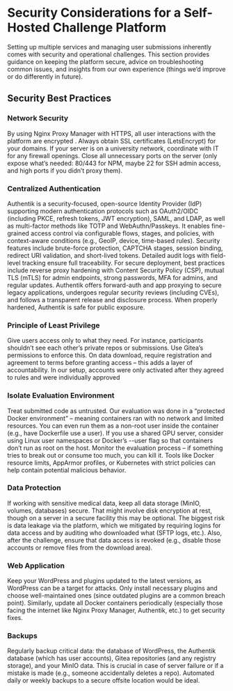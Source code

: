 
# Security Considerations for a Self-Hosted Challenge Platform

Setting up multiple services and managing user submissions inherently comes with security and operational challenges. This section provides guidance on keeping the platform secure, advice on troubleshooting common issues, and insights from our own experience (things we’d improve or do differently in future).

## Security Best Practices

### Network Security
By using Nginx Proxy Manager with HTTPS, all user interactions with the platform are encrypted . Always obtain SSL certificates (LetsEncrypt) for your domains. If your server is on a university network, coordinate with IT for any firewall openings.
Close all unnecessary ports on the server (only expose what’s needed: 80/443 for NPM, maybe 22 for SSH admin access, and high ports if you didn’t proxy them).
### Centralized Authentication
Authentik is a security-focused, open-source Identity Provider (IdP) supporting modern authentication protocols such as OAuth2/OIDC (including PKCE, refresh tokens, JWT encryption), SAML, and LDAP, as well as multi-factor methods like TOTP and WebAuthn/Passkeys. It enables fine-grained access control via configurable flows, stages, and policies, with context-aware conditions (e.g., GeoIP, device, time-based rules). Security features include brute-force protection, CAPTCHA stages, session binding, redirect URI validation, and short-lived tokens. Detailed audit logs with field-level tracking ensure full traceability. For secure deployment, best practices include reverse proxy hardening with Content Security Policy (CSP), mutual TLS (mTLS) for admin endpoints, strong passwords, MFA for admins, and regular updates. Authentik offers forward-auth and app proxying to secure legacy applications, undergoes regular security reviews (including CVEs), and follows a transparent release and disclosure process. When properly hardened, Authentik is safe for public exposure.

### Principle of Least Privilege
Give users access only to what they need. For instance, participants shouldn’t see each other’s private repos or submissions. Use Gitea’s permissions to enforce this. On data download, require registration and agreement to terms before granting access – this adds a layer of accountability. In
our setup, accounts were only activated after they agreed to rules and were individually approved
### Isolate Evaluation Environment
Treat submitted code as untrusted. Our evaluation was done in
a “protected Docker environment” – meaning containers ran with no network and limited resources. You can even run them as a non-root user inside the container (e.g., have Dockerfile use a user). If you use a shared GPU server, consider using Linux user namespaces or Docker’s --user flag so that containers don’t run as root on the host. Monitor the evaluation process – if something tries to break out or consume too much, you can kill it. Tools like Docker resource limits, AppArmor profiles, or
Kubernetes with strict policies can help contain potential malicious behavior.
### Data Protection
If working with sensitive medical data, keep all data storage (MinIO, volumes, databases) secure. That might involve disk encryption at rest, though on a server in a secure facility this may be optional. The biggest risk is data leakage via the platform, which we mitigated by requiring logins for data access and by auditing who downloaded what (SFTP logs, etc.). Also, after the challenge, ensure that data access is revoked (e.g., disable those accounts or remove files from the download area).
### Web Application
Keep your WordPress and plugins updated to the latest versions, as WordPress can be a target for attacks. Only install necessary plugins and choose well-maintained ones (since outdated
plugins are a common breach point). Similarly, update all Docker containers periodically (especially those facing the internet like Nginx Proxy Manager, Authentik, etc.) to get security fixes.
### Backups
Regularly backup critical data: the database of WordPress, the Authentik database (which has user accounts), Gitea repositories (and any registry storage), and your MinIO data. This is crucial in case of server failure or if a mistake is made (e.g., someone accidentally deletes a repo). Automated daily or weekly backups to a secure offsite location would be ideal.
